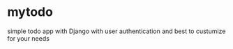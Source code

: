 # mytodo
simple todo app with Django with user authentication and best to custumize for your needs 
